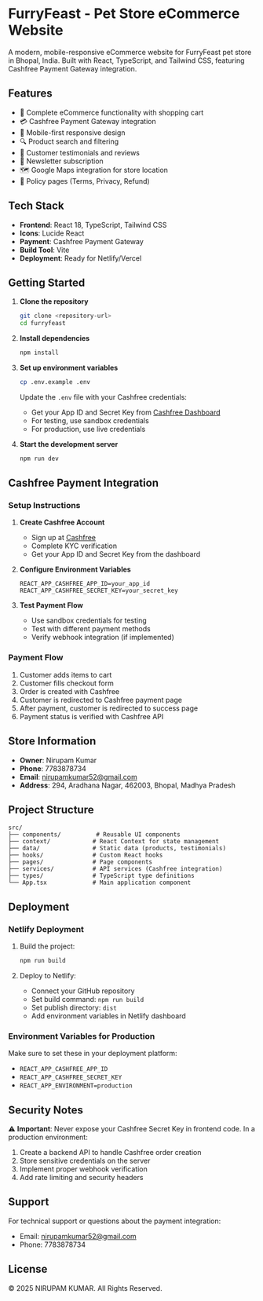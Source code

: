 # FurryFeast - Pet Store eCommerce Website

A modern, mobile-responsive eCommerce website for FurryFeast pet store in Bhopal, India. Built with React, TypeScript, and Tailwind CSS, featuring Cashfree Payment Gateway integration.

## Features

- 🛒 Complete eCommerce functionality with shopping cart
- 💳 Cashfree Payment Gateway integration
- 📱 Mobile-first responsive design
- 🔍 Product search and filtering
- 👤 Customer testimonials and reviews
- 📧 Newsletter subscription
- 🗺️ Google Maps integration for store location
- 📄 Policy pages (Terms, Privacy, Refund)

## Tech Stack

- **Frontend**: React 18, TypeScript, Tailwind CSS
- **Icons**: Lucide React
- **Payment**: Cashfree Payment Gateway
- **Build Tool**: Vite
- **Deployment**: Ready for Netlify/Vercel

## Getting Started

1. **Clone the repository**
   ```bash
   git clone <repository-url>
   cd furryfeast
   ```

2. **Install dependencies**
   ```bash
   npm install
   ```

3. **Set up environment variables**
   ```bash
   cp .env.example .env
   ```
   
   Update the `.env` file with your Cashfree credentials:
   - Get your App ID and Secret Key from [Cashfree Dashboard](https://merchant.cashfree.com/)
   - For testing, use sandbox credentials
   - For production, use live credentials

4. **Start the development server**
   ```bash
   npm run dev
   ```

## Cashfree Payment Integration

### Setup Instructions

1. **Create Cashfree Account**
   - Sign up at [Cashfree](https://www.cashfree.com/)
   - Complete KYC verification
   - Get your App ID and Secret Key from the dashboard

2. **Configure Environment Variables**
   ```env
   REACT_APP_CASHFREE_APP_ID=your_app_id
   REACT_APP_CASHFREE_SECRET_KEY=your_secret_key
   ```

3. **Test Payment Flow**
   - Use sandbox credentials for testing
   - Test with different payment methods
   - Verify webhook integration (if implemented)

### Payment Flow

1. Customer adds items to cart
2. Customer fills checkout form
3. Order is created with Cashfree
4. Customer is redirected to Cashfree payment page
5. After payment, customer is redirected to success page
6. Payment status is verified with Cashfree API

## Store Information

- **Owner**: Nirupam Kumar
- **Phone**: 7783878734
- **Email**: nirupamkumar52@gmail.com
- **Address**: 294, Aradhana Nagar, 462003, Bhopal, Madhya Pradesh

## Project Structure

```
src/
├── components/          # Reusable UI components
├── context/            # React Context for state management
├── data/               # Static data (products, testimonials)
├── hooks/              # Custom React hooks
├── pages/              # Page components
├── services/           # API services (Cashfree integration)
├── types/              # TypeScript type definitions
└── App.tsx             # Main application component
```

## Deployment

### Netlify Deployment

1. Build the project:
   ```bash
   npm run build
   ```

2. Deploy to Netlify:
   - Connect your GitHub repository
   - Set build command: `npm run build`
   - Set publish directory: `dist`
   - Add environment variables in Netlify dashboard

### Environment Variables for Production

Make sure to set these in your deployment platform:
- `REACT_APP_CASHFREE_APP_ID`
- `REACT_APP_CASHFREE_SECRET_KEY`
- `REACT_APP_ENVIRONMENT=production`

## Security Notes

⚠️ **Important**: Never expose your Cashfree Secret Key in frontend code. In a production environment:

1. Create a backend API to handle Cashfree order creation
2. Store sensitive credentials on the server
3. Implement proper webhook verification
4. Add rate limiting and security headers

## Support

For technical support or questions about the payment integration:
- Email: nirupamkumar52@gmail.com
- Phone: 7783878734

## License

© 2025 NIRUPAM KUMAR. All Rights Reserved.
